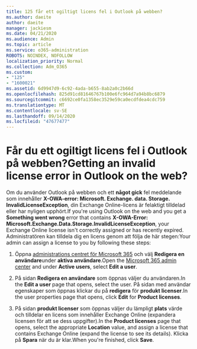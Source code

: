```yaml
---
title: 125 får ett ogiltigt licens fel i Outlook på webben?
ms.author: daeite
author: daeite
manager: jackiesm
ms.date: 04/21/2020
ms.audience: Admin
ms.topic: article
ms.service: o365-administration
ROBOTS: NOINDEX, NOFOLLOW
localization_priority: Normal
ms.collection: Adm_O365
ms.custom:
- "125"
- "1600021"
ms.assetid: 6d9947d9-6c92-4ada-b655-8ab2a0c2b66d
ms.openlocfilehash: 825d91cd81646767b100e6fc964d7a94b8bc6879
ms.sourcegitcommit: c6692ce0fa1358ec3529e59ca0ecdfdea4cdc759
ms.translationtype: MT
ms.contentlocale: sv-SE
ms.lasthandoff: 09/14/2020
ms.locfileid: "47677477"
---
```

# <a name="getting-an-invalid-license-error-in-outlook-on-the-web"></a><span data-ttu-id="24beb-102">Får du ett ogiltigt licens fel i Outlook på webben?</span><span class="sxs-lookup"><span data-stu-id="24beb-102">Getting an invalid license error in Outlook on the web?</span></span>

<span data-ttu-id="24beb-103">Om du använder Outlook på webben och ett **något gick** fel meddelande som innehåller **X-OWA-error: Microsoft. Exchange. data. Storage. InvalidLicenseException**, din Exchange Online-licens är felaktigt tilldelad eller har nyligen upphört.</span><span class="sxs-lookup"><span data-stu-id="24beb-103">If you're using Outlook on the web and you get a **Something went wrong** error that contains **X-OWA-Error: Microsoft.Exchange.Data.Storage.InvalidLicenseException**, your Exchange Online license isn't correctly assigned or has recently expired.</span></span> <span data-ttu-id="24beb-104">Administratören kan tilldela dig en licens genom att följa de här stegen:</span><span class="sxs-lookup"><span data-stu-id="24beb-104">Your admin can assign a license to you by following these steps:</span></span>
  
1. <span data-ttu-id="24beb-105">Öppna [administrations centret för Microsoft 365](https://portal.office.com/adminportal/home#/homepage) och välj **Redigera en användare**under **aktiva användare**.</span><span class="sxs-lookup"><span data-stu-id="24beb-105">Open the [Microsoft 365 admin center](https://portal.office.com/adminportal/home#/homepage) and under **Active users**, select **Edit a user**.</span></span>

2. <span data-ttu-id="24beb-106">På sidan **Redigera en användare** som öppnas väljer du användaren.</span><span class="sxs-lookup"><span data-stu-id="24beb-106">In the **Edit a user** page that opens, select the user.</span></span> <span data-ttu-id="24beb-107">På sidan med användar egenskaper som öppnas klickar du på **redigera** för **produkt licenser**.</span><span class="sxs-lookup"><span data-stu-id="24beb-107">In the user properties page that opens, click **Edit** for **Product licenses**.</span></span>

3. <span data-ttu-id="24beb-108">På sidan **produkt licenser** som öppnas väljer du lämpligt **plats** värde och tilldelar en licens som innehåller Exchange Online (expandera licensen för att se dess uppgifter).</span><span class="sxs-lookup"><span data-stu-id="24beb-108">In the **Product licenses** page that opens, select the appropriate **Location** value, and assign a license that contains Exchange Online (expand the license to see its details).</span></span> <span data-ttu-id="24beb-109">Klicka på **Spara** när du är klar.</span><span class="sxs-lookup"><span data-stu-id="24beb-109">When you're finished, click **Save**.</span></span>
